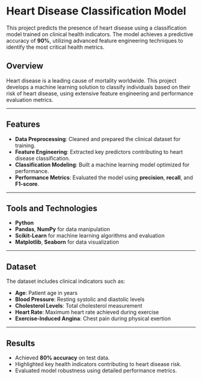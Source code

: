 # Heart Disease Classification Model

This project predicts the presence of heart disease using a classification model trained on clinical health indicators.
The model achieves a predictive accuracy of **90%**, utilizing advanced feature engineering techniques to identify the most critical health metrics.

## Overview

Heart disease is a leading cause of mortality worldwide. 
This project develops a machine learning solution to classify individuals based on their risk of heart disease, using extensive feature engineering and performance evaluation metrics.

---

## Features

- **Data Preprocessing**: Cleaned and prepared the clinical dataset for training.
- **Feature Engineering**: Extracted key predictors contributing to heart disease classification.
- **Classification Modeling**: Built a machine learning model optimized for performance.
- **Performance Metrics**: Evaluated the model using **precision**, **recall**, and **F1-score**.

---

## Tools and Technologies

- **Python**
- **Pandas**, **NumPy** for data manipulation
- **Scikit-Learn** for machine learning algorithms and evaluation
- **Matplotlib**, **Seaborn** for data visualization

---

## Dataset

The dataset includes clinical indicators such as:

- **Age**: Patient age in years
- **Blood Pressure**: Resting systolic and diastolic levels
- **Cholesterol Levels**: Total cholesterol measurement
- **Heart Rate**: Maximum heart rate achieved during exercise
- **Exercise-Induced Angina**: Chest pain during physical exertion

---

## Results

- Achieved **80% accuracy** on test data.
- Highlighted key health indicators contributing to heart disease risk.
- Evaluated model robustness using detailed performance metrics.

